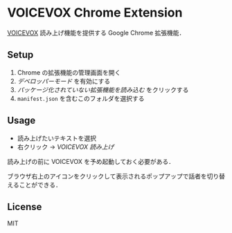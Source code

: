 # VOICEVOX Chrome Extension

[VOICEVOX](https://voicevox.hiroshiba.jp/) 読み上げ機能を提供する Google Chrome 拡張機能．

## Setup

1. Chrome の拡張機能の管理画面を開く
1. *デベロッパーモード* を有効にする
1. *パッケージ化されていない拡張機能を読み込む* をクリックする
1. ``manifest.json`` を含むこのフォルダを選択する

## Usage

* 読み上げたいテキストを選択
* 右クリック → *VOICEVOX 読み上げ*

読み上げの前に VOICEVOX を予め起動しておく必要がある．

ブラウザ右上のアイコンをクリックして表示されるポップアップで話者を切り替えることができる．

## License

MIT
